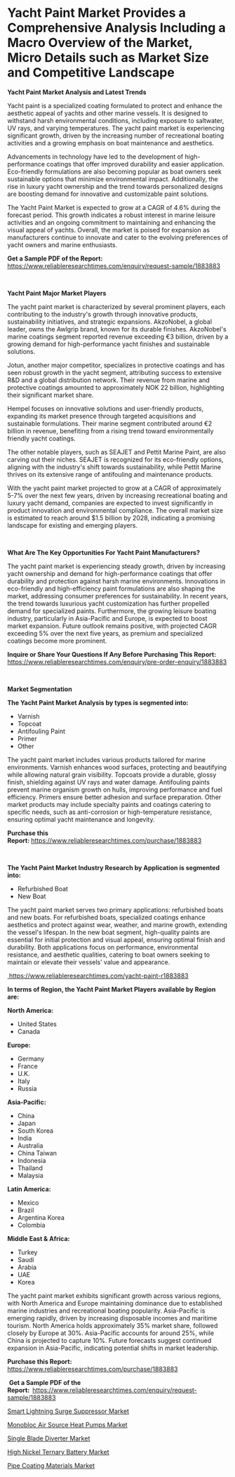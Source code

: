 <p><h1>Yacht Paint Market Provides a Comprehensive Analysis Including a Macro Overview of the Market, Micro Details such as Market Size and Competitive Landscape</h1></p><p><strong>Yacht Paint Market Analysis and Latest Trends</strong></p>
<p><p>Yacht paint is a specialized coating formulated to protect and enhance the aesthetic appeal of yachts and other marine vessels. It is designed to withstand harsh environmental conditions, including exposure to saltwater, UV rays, and varying temperatures. The yacht paint market is experiencing significant growth, driven by the increasing number of recreational boating activities and a growing emphasis on boat maintenance and aesthetics. </p><p>Advancements in technology have led to the development of high-performance coatings that offer improved durability and easier application. Eco-friendly formulations are also becoming popular as boat owners seek sustainable options that minimize environmental impact. Additionally, the rise in luxury yacht ownership and the trend towards personalized designs are boosting demand for innovative and customizable paint solutions. </p><p>The Yacht Paint Market is expected to grow at a CAGR of 4.6% during the forecast period. This growth indicates a robust interest in marine leisure activities and an ongoing commitment to maintaining and enhancing the visual appeal of yachts. Overall, the market is poised for expansion as manufacturers continue to innovate and cater to the evolving preferences of yacht owners and marine enthusiasts.</p></p>
<p><strong>Get a Sample PDF of the Report:&nbsp;</strong> <a href="https://www.reliableresearchtimes.com/enquiry/request-sample/1883883?utm_campaign=2240&utm_medium=2&utm_source=Github&utm_content=ia&utm_term=31012025&utm_id=yacht-paint">https://www.reliableresearchtimes.com/enquiry/request-sample/1883883</a></p>
<p>&nbsp;</p>
<p><strong>Yacht Paint Major Market Players</strong></p>
<p><p>The yacht paint market is characterized by several prominent players, each contributing to the industry's growth through innovative products, sustainability initiatives, and strategic expansions. AkzoNobel, a global leader, owns the Awlgrip brand, known for its durable finishes. AkzoNobel's marine coatings segment reported revenue exceeding €3 billion, driven by a growing demand for high-performance yacht finishes and sustainable solutions.</p><p>Jotun, another major competitor, specializes in protective coatings and has seen robust growth in the yacht segment, attributing success to extensive R&D and a global distribution network. Their revenue from marine and protective coatings amounted to approximately NOK 22 billion, highlighting their significant market share.</p><p>Hempel focuses on innovative solutions and user-friendly products, expanding its market presence through targeted acquisitions and sustainable formulations. Their marine segment contributed around €2 billion in revenue, benefiting from a rising trend toward environmentally friendly yacht coatings.</p><p>The other notable players, such as SEAJET and Pettit Marine Paint, are also carving out their niches. SEAJET is recognized for its eco-friendly options, aligning with the industry's shift towards sustainability, while Pettit Marine thrives on its extensive range of antifouling and maintenance products.</p><p>With the yacht paint market projected to grow at a CAGR of approximately 5-7% over the next few years, driven by increasing recreational boating and luxury yacht demand, companies are expected to invest significantly in product innovation and environmental compliance. The overall market size is estimated to reach around $1.5 billion by 2028, indicating a promising landscape for existing and emerging players.</p></p>
<p>&nbsp;</p>
<p><strong>What Are The Key Opportunities For Yacht Paint Manufacturers?</strong></p>
<p><p>The yacht paint market is experiencing steady growth, driven by increasing yacht ownership and demand for high-performance coatings that offer durability and protection against harsh marine environments. Innovations in eco-friendly and high-efficiency paint formulations are also shaping the market, addressing consumer preferences for sustainability. In recent years, the trend towards luxurious yacht customization has further propelled demand for specialized paints. Furthermore, the growing leisure boating industry, particularly in Asia-Pacific and Europe, is expected to boost market expansion. Future outlook remains positive, with projected CAGR exceeding 5% over the next five years, as premium and specialized coatings become more prominent.</p></p>
<p><strong>Inquire or Share Your Questions If Any Before Purchasing This Report:</strong> <a href="https://www.reliableresearchtimes.com/enquiry/pre-order-enquiry/1883883?utm_campaign=2240&utm_medium=2&utm_source=Github&utm_content=ia&utm_term=31012025&utm_id=yacht-paint">https://www.reliableresearchtimes.com/enquiry/pre-order-enquiry/1883883</a></p>
<p>&nbsp;</p>
<p><strong>Market Segmentation</strong></p>
<p><strong>The Yacht Paint Market Analysis by types is segmented into:</strong></p>
<p><ul><li>Varnish</li><li>Topcoat</li><li>Antifouling Paint</li><li>Primer</li><li>Other</li></ul></p>
<p><p>The yacht paint market includes various products tailored for marine environments. Varnish enhances wood surfaces, protecting and beautifying while allowing natural grain visibility. Topcoats provide a durable, glossy finish, shielding against UV rays and water damage. Antifouling paints prevent marine organism growth on hulls, improving performance and fuel efficiency. Primers ensure better adhesion and surface preparation. Other market products may include specialty paints and coatings catering to specific needs, such as anti-corrosion or high-temperature resistance, ensuring optimal yacht maintenance and longevity.</p></p>
<p><strong>Purchase this Report:&nbsp;</strong><a href="https://www.reliableresearchtimes.com/purchase/1883883?utm_campaign=2240&utm_medium=2&utm_source=Github&utm_content=ia&utm_term=31012025&utm_id=yacht-paint">https://www.reliableresearchtimes.com/purchase/1883883</a></p>
<p>&nbsp;</p>
<p><strong>The Yacht Paint Market Industry Research by Application is segmented into:</strong></p>
<p><ul><li>Refurbished Boat</li><li>New Boat</li></ul></p>
<p><p>The yacht paint market serves two primary applications: refurbished boats and new boats. For refurbished boats, specialized coatings enhance aesthetics and protect against wear, weather, and marine growth, extending the vessel's lifespan. In the new boat segment, high-quality paints are essential for initial protection and visual appeal, ensuring optimal finish and durability. Both applications focus on performance, environmental resistance, and aesthetic qualities, catering to boat owners seeking to maintain or elevate their vessels’ value and appearance.</p></p>
<p><a href="https://www.reliableresearchtimes.com/yacht-paint-r1883883?utm_campaign=2240&utm_medium=2&utm_source=Github&utm_content=ia&utm_term=31012025&utm_id=yacht-paint">&nbsp;https://www.reliableresearchtimes.com/yacht-paint-r1883883</a></p>
<p><strong>In terms of Region, the Yacht Paint Market Players available by Region are:</strong></p>
<p>
    <p> <strong> North America: </strong>
        <ul>
            <li>United States</li>
            <li>Canada</li>
        </ul>
        </p> 
    <p> <strong> Europe: </strong>
        <ul>
            <li>Germany</li>
            <li>France</li>
            <li>U.K.</li>
            <li>Italy</li>
            <li>Russia</li>
        </ul>
        </p> 
    <p> <strong> Asia-Pacific: </strong>
        <ul>
            <li>China</li>
            <li>Japan</li>
            <li>South Korea</li>
            <li>India</li>
            <li>Australia</li>
            <li>China Taiwan</li>
            <li>Indonesia</li>
            <li>Thailand</li>
            <li>Malaysia</li>
        </ul>
        </p> 
    <p> <strong> Latin America: </strong>
        <ul>
            <li>Mexico</li>
            <li>Brazil</li>
            <li>Argentina Korea</li>
            <li>Colombia</li>
        </ul>
        </p> 
    <p> <strong> Middle East & Africa: </strong>
        <ul>
            <li>Turkey</li>
            <li>Saudi</li>
            <li>Arabia</li>
            <li>UAE</li>
            <li>Korea</li>
        </ul>
    </p>
    </p>
<p><p>The yacht paint market exhibits significant growth across various regions, with North America and Europe maintaining dominance due to established marine industries and recreational boating popularity. Asia-Pacific is emerging rapidly, driven by increasing disposable incomes and maritime tourism. North America holds approximately 35% market share, followed closely by Europe at 30%. Asia-Pacific accounts for around 25%, while China is projected to capture 10%. Future forecasts suggest continued expansion in Asia-Pacific, indicating potential shifts in market leadership.</p></p>
<p><strong>Purchase this Report: </strong><a href="https://www.reliableresearchtimes.com/purchase/1883883?utm_campaign=2240&utm_medium=2&utm_source=Github&utm_content=ia&utm_term=31012025&utm_id=yacht-paint">https://www.reliableresearchtimes.com/purchase/1883883</a></p>
<p>&nbsp;<strong>Get a Sample PDF of the Report:&nbsp;&nbsp;</strong><a href="https://www.reliableresearchtimes.com/enquiry/request-sample/1883883?utm_campaign=2240&utm_medium=2&utm_source=Github&utm_content=ia&utm_term=31012025&utm_id=yacht-paint">https://www.reliableresearchtimes.com/enquiry/request-sample/1883883</a></p>
<p><strong></strong></p>
<p><p><a href="https://www.linkedin.com/pulse/competitive-landscape-smart-lightning-surge-suppressor-c58qf?utm_campaign=2240&utm_medium=2&utm_source=Github&utm_content=ia&utm_term=31012025&utm_id=yacht-paint">Smart Lightning Surge Suppressor Market</a></p><p><a href="https://www.linkedin.com/pulse/aligning-strategies-growth-monobloc-air-source-heat-pumps-market-wsz9f?utm_campaign=2240&utm_medium=2&utm_source=Github&utm_content=ia&utm_term=31012025&utm_id=yacht-paint">Monobloc Air Source Heat Pumps Market</a></p><p><a href="https://www.linkedin.com/pulse/future-trends-competition-single-blade-diverter-market-si0pe?utm_campaign=2240&utm_medium=2&utm_source=Github&utm_content=ia&utm_term=31012025&utm_id=yacht-paint">Single Blade Diverter Market</a></p><p><a href="https://www.linkedin.com/pulse/high-nickel-ternary-battery-market-size-forecast-from-5rtpf?utm_campaign=2240&utm_medium=2&utm_source=Github&utm_content=ia&utm_term=31012025&utm_id=yacht-paint">High Nickel Ternary Battery Market</a></p><p><a href="https://github.com/stillsfloria19981/Market-Research-Report-List-1/blob/main/pipe-coating-materials-market.md?utm_campaign=2240&utm_medium=2&utm_source=Github&utm_content=ia&utm_term=31012025&utm_id=yacht-paint">Pipe Coating Materials Market</a></p></p>